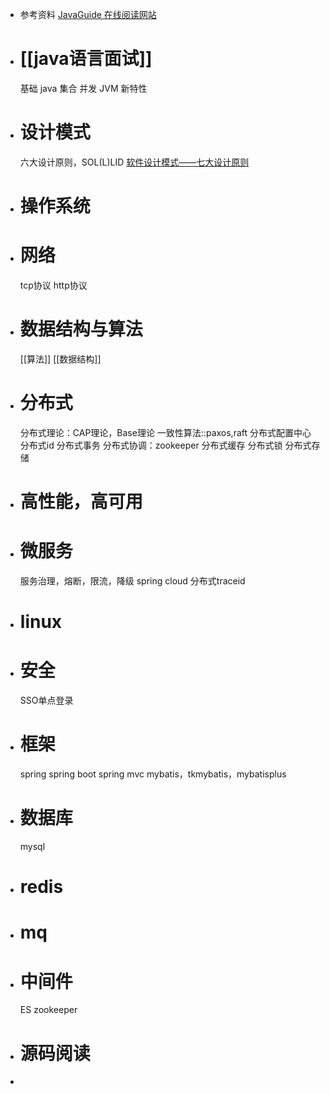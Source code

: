 - 参考资料
  [JavaGuide 在线阅读网站](https://javaguide.cn/java/basis/java-basic-questions-01.html#%E5%BF%85%E7%9C%8B%E4%B8%93%E6%A0%8F)
- # [[java语言面试]]
  基础
  java
  集合
  并发
  JVM
  新特性
- # 设计模式
  六大设计原则，SOL(L)LID
  [软件设计模式——七大设计原则](https://hjk.life/posts/design-patterns-principles/)
- # 操作系统
- # 网络
  tcp协议
  http协议
- # 数据结构与算法
  [[算法]]
  [[数据结构]]
- # 分布式
  分布式理论：CAP理论，Base理论
  一致性算法::paxos,raft
  分布式配置中心
  分布式id
  分布式事务
  分布式协调：zookeeper
  分布式缓存
  分布式锁
  分布式存储
- # 高性能，高可用
- # 微服务
  服务治理，熔断，限流，降级
  spring cloud
  分布式traceid
- # linux
- # 安全
  SSO单点登录
- # 框架
  spring
  spring boot
  spring mvc
  mybatis，tkmybatis，mybatisplus
- # 数据库
  mysql
- # redis
- # mq
- # 中间件
  ES
  zookeeper
- # 源码阅读
-